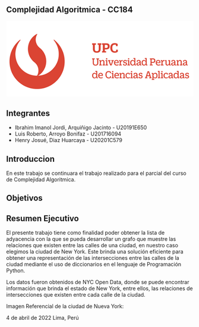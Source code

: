 ## Complejidad Algoritmica - CC184
![](https://github.com/IbrahimImanol/TF-201716094-20191E650-20201C579/blob/henry/Imagenes/UPC.png)
## Integrantes
- Ibrahim Imanol Jordi, Arquiñigo Jacinto -  U20191E650
- Luis Roberto, Arroyo Bonifaz           -     U201716094
- Henry Josué, Diaz Huarcaya              -  U20201C579 

## Introduccion
En este trabajo se continuara el trabajo realizado para el parcial del curso de Complejidad Algoritmica.
## Objetivos

## Resumen Ejecutivo
El presente trabajo tiene como finalidad poder obtener la lista de adyacencia con la que se pueda desarrollar un grafo que muestre las relaciones que existen entre las calles de una ciudad, en nuestro caso elegimos la ciudad de New York. Este brinda una solución eficiente para obtener una representación de las intersecciones entre las calles de la ciudad mediante el uso de diccionarios en el lenguaje de Programación Python. 

Los datos fueron obtenidos de NYC Open Data, donde se puede encontrar información que brinda el estado de New York, entre ellos, las relaciones de intersecciones que existen entre cada calle de la ciudad.  

Imagen Referencial de la ciudad de Nueva York: 





4 de abril de 2022
Lima, Perú
